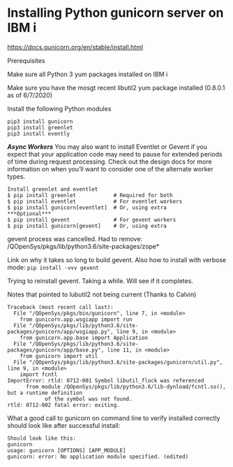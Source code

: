# Installing Python gunicorn server on IBM i 


https://docs.gunicorn.org/en/stable/install.html

Prerequisites

Make sure all Python 3 yum packages installed on IBM i 

Make sure you have the mosgt recent libutil2 yum package installed (0.8.0.1 as of 6/7/2020)

Install the following Python modules
```
pip3 install gunicorn
pip3 install greenlet
pip3 install evently
```


***Async Workers***
You may also want to install Eventlet or Gevent if you expect that your application code may need to pause for extended periods of time during request processing. Check out the design docs for more information on when you’ll want to consider one of the alternate worker types.
```
Install greenlet and eventlet
$ pip install greenlet            # Required for both
$ pip install eventlet            # For eventlet workers
$ pip install gunicorn[eventlet]  # Or, using extra
***Optional***
$ pip install gevent              # For gevent workers
$ pip install gunicorn[gevent]    # Or, using extra
```

gevent process was cancelled. Had to remove: /QOpenSys/pkgs/lib/python3.6/site-packages/zope*

Link on why it takes so long to build gevent. Also how to install with verbose mode: 
```pip install -vvv gevent```

Trying to reinstall gevent. Taking a while. Will see if it completes.



Notes that pointed to lubutil2 not being current (Thanks to Calvin)
```
Traceback (most recent call last):
  File "/QOpenSys/pkgs/bin/gunicorn", line 7, in <module>
    from gunicorn.app.wsgiapp import run
  File "/QOpenSys/pkgs/lib/python3.6/site-packages/gunicorn/app/wsgiapp.py", line 9, in <module>
    from gunicorn.app.base import Application
  File "/QOpenSys/pkgs/lib/python3.6/site-packages/gunicorn/app/base.py", line 11, in <module>
    from gunicorn import util
  File "/QOpenSys/pkgs/lib/python3.6/site-packages/gunicorn/util.py", line 9, in <module>
    import fcntl
ImportError: rtld: 0712-001 Symbol libutil_flock was referenced
      from module /QOpenSys/pkgs/lib/python3.6/lib-dynload/fcntl.so(), but a runtime definition
            of the symbol was not found.
rtld: 0712-002 fatal error: exiting.
```  
What a good call to gunicorn on command line to verify installed correctly should look like after successful install:
```
Should look like this:
gunicorn
usage: gunicorn [OPTIONS] [APP_MODULE]
gunicorn: error: No application module specified. (edited) 
```

